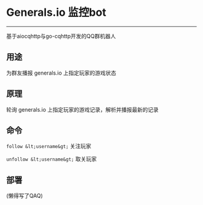 # Generals.io 监控bot

****

基于aiocqhttp与go-cqhttp开发的QQ群机器人

## 用途

为群友播报 generals.io 上指定玩家的游戏状态

## 原理

轮询 generals.io 上指定玩家的游戏记录，解析并播报最新的记录

## 命令

`follow &lt;username&gt;` 关注玩家

`unfollow &lt;username&gt;` 取关玩家

## 部署

(懒得写了QAQ)
